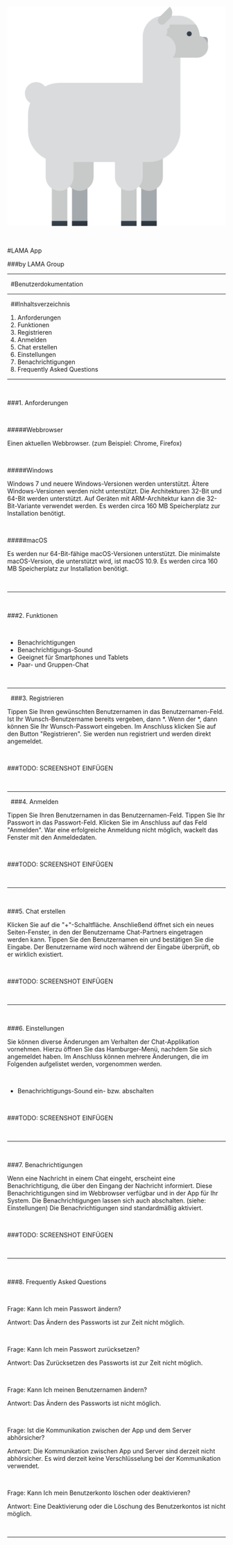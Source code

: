 ﻿﻿
![LAMA](https://github.com/jayef0/lama-app/raw/master/logo.png)

&nbsp;

#LAMA App

###by LAMA Group
&nbsp;

---

&nbsp;
#Benutzerdokumentation
&nbsp;

---

&nbsp;
##Inhaltsverzeichnis
1. Anforderungen
2. Funktionen
3. Registrieren
4. Anmelden
5. Chat erstellen
6. Einstellungen
7. Benachrichtigungen
8. Frequently Asked Questions
&nbsp;

---

&nbsp;

###1. Anforderungen

&nbsp;

#####Webbrowser

Einen aktuellen Webbrowser. (zum Beispiel: Chrome, Firefox)

&nbsp;

#####Windows

Windows 7 und neuere Windows-Versionen werden unterstützt. Ältere Windows-Versionen werden nicht unterstützt. Die Architekturen 32-Bit und 64-Bit werden unterstützt. Auf Geräten mit ARM-Architektur kann die 32-Bit-Variante verwendet werden. Es werden circa 160 MB Speicherplatz zur Installation benötigt.

&nbsp;

#####macOS

Es werden nur 64-Bit-fähige macOS-Versionen unterstützt. Die minimalste macOS-Version, die unterstützt wird, ist macOS 10.9. Es werden circa 160 MB Speicherplatz zur Installation benötigt.

&nbsp;

---

&nbsp;

###2. Funktionen

&nbsp;

- Benachrichtigungen
- Benachrichtigungs-Sound
- Geeignet für Smartphones und Tablets
- Paar- und Gruppen-Chat

&nbsp;


---
&nbsp;
###3. Registrieren

Tippen Sie Ihren gewünschten Benutzernamen in das Benutzernamen-Feld. Ist Ihr Wunsch-Benutzername bereits vergeben, dann *. Wenn der *, dann können Sie Ihr Wunsch-Passwort eingeben. Im Anschluss klicken Sie auf den Button "Registrieren". Sie werden nun registriert und werden direkt angemeldet.

&nbsp; 

###TODO: SCREENSHOT EINFÜGEN

&nbsp;

---

&nbsp;
###4. Anmelden

Tippen Sie Ihren Benutzernamen in das Benutzernamen-Feld. Tippen Sie Ihr Passwort in das Passwort-Feld. Klicken Sie im Anschluss auf das Feld "Anmelden". War eine erfolgreiche Anmeldung nicht möglich, wackelt das Fenster mit den Anmeldedaten.

&nbsp;

###TODO: SCREENSHOT EINFÜGEN

&nbsp;

---

&nbsp;

###5. Chat erstellen

Klicken Sie auf die "+"-Schaltfläche. Anschließend öffnet sich ein neues Seiten-Fenster, in den der Benutzername Chat-Partners eingetragen werden kann. Tippen Sie den Benutzernamen ein und bestätigen Sie die Eingabe. Der Benutzername wird noch während der Eingabe überprüft, ob er wirklich existiert.

&nbsp;

###TODO: SCREENSHOT EINFÜGEN

&nbsp;

---

&nbsp;

###6. Einstellungen

Sie können diverse Änderungen am Verhalten der Chat-Applikation vornehmen. Hierzu öffnen Sie das Hamburger-Menü, nachdem Sie sich angemeldet haben. Im Anschluss können mehrere Änderungen, die im Folgenden aufgelistet werden, vorgenommen werden.

&nbsp;

- Benachrichtigungs-Sound ein- bzw. abschalten

&nbsp;

###TODO: SCREENSHOT EINFÜGEN

&nbsp;

---

&nbsp;

###7. Benachrichtigungen

Wenn eine Nachricht in einem Chat eingeht, erscheint eine Benachrichtigung, die über den Eingang der Nachricht informiert. Diese Benachrichtigungen sind im Webbrowser verfügbar und in der App für Ihr System. Die Benachrichtigungen lassen sich auch abschalten. (siehe: Einstellungen) Die Benachrichtigungen sind standardmäßig aktiviert.

&nbsp;

###TODO: SCREENSHOT EINFÜGEN

&nbsp;

---

&nbsp;

###8. Frequently Asked Questions

&nbsp;

Frage: Kann Ich mein Passwort ändern?

Antwort: Das Ändern des Passworts ist zur Zeit nicht möglich.

&nbsp;

Frage: Kann Ich mein Passwort zurücksetzen?

Antwort: Das Zurücksetzen des Passworts ist zur Zeit nicht möglich.

&nbsp;

Frage: Kann Ich meinen Benutzernamen ändern?

Antwort: Das Ändern des Passworts ist nicht möglich.

&nbsp;

Frage: Ist die Kommunikation zwischen der App und dem Server abhörsicher?

Antwort: Die Kommunikation zwischen App und Server sind derzeit nicht abhörsicher. Es wird derzeit keine Verschlüsselung bei der Kommunikation verwendet.

&nbsp;

Frage: Kann Ich mein Benutzerkonto löschen oder deaktivieren?

Antwort: Eine Deaktivierung oder die Löschung des Benutzerkontos ist nicht möglich.

&nbsp;

---

&nbsp;










